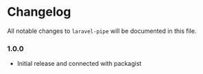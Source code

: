 # Changelog

All notable changes to `laravel-pipe` will be documented in this file.

### 1.0.0
- Initial release and connected with packagist
